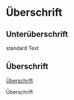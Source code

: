 # Überschrift
## Unterüberschrift
standard Text

## Überschrift
[Überschrift](#einf)

Überschrift<a name="einf"></a>
